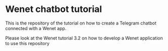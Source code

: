 # Wenet chatbot tutorial

This is the repository of the tutorial on how to create a Telegram chatbot connected with a Wenet app.

Please look at the Wenet tutorial 3.2 on how to develop a Wenet application to use this repository